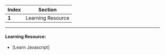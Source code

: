 Index | Section
---   | ---
**1** | Learning Resource

---

#### Learning Resource:

* [Learn Javascript]

